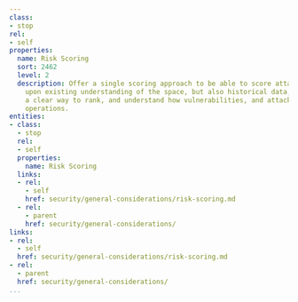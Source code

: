 ```yaml
---
class:
- stop
rel:
- self
properties:
  name: Risk Scoring
  sort: 2462
  level: 2
  description: Offer a single scoring approach to be able to score attacks, based
    upon existing understanding of the space, but also historical data, providing
    a clear way to rank, and understand how vulnerabilities, and attacks could affect
    operations.
entities:
- class:
  - stop
  rel:
  - self
  properties:
    name: Risk Scoring
  links:
  - rel:
    - self
    href: security/general-considerations/risk-scoring.md
  - rel:
    - parent
    href: security/general-considerations/
links:
- rel:
  - self
  href: security/general-considerations/risk-scoring.md
- rel:
  - parent
  href: security/general-considerations/
...
```

